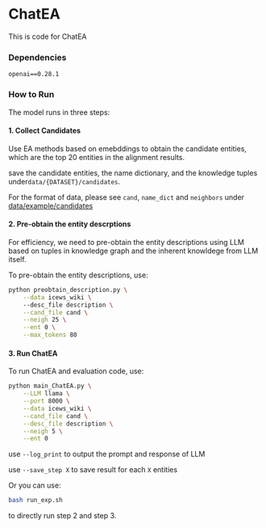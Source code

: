 # ChatEA

This is code for ChatEA

### Dependencies

```
openai==0.28.1
```

### How to Run

The model runs in three steps:

#### 1. Collect Candidates

Use EA methods based on emebddings to obtain the candidate entities, which are  the top 20 entities in the alignment results.

save the candidate entities, the name dictionary, and the knowledge tuples under`data/{DATASET}/candidates`.

For the format of data, please see `cand`, `name_dict` and `neighbors` under [data/example/candidates](data/example/candidates)

#### 2. Pre-obtain the entity descrptions

For efficiency, we need to pre-obtain the entity descriptions using LLM based on tuples in knowledge graph and the inherent knowldege from LLM itself.

To  pre-obtain the entity descriptions, use:

```bash
python preobtain_description.py \
	--data icews_wiki \		
	--desc_file description \
	--cand_file cand \
	--neigh 25 \
	--ent 0 \
	--max_tokens 80
```

#### 3. Run ChatEA

To run ChatEA and evaluation code, use:

```bash
python main_ChatEA.py \
	--LLM llama	\
	--port 8000 \
	--data icews_wiki \
	--cand_file cand \
	--desc_file description \
	--neigh 5 \
	--ent 0
```

use `--log_print` to output the prompt and response of LLM

use `--save_step X` to save result for each `X` entities

Or you can use:

```bash
bash run_exp.sh
```

to directly run step 2 and step 3.

